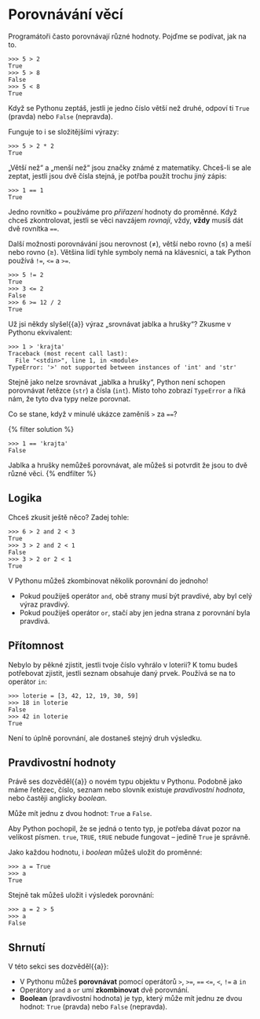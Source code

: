 # Porovnávání věcí

Programátoři často porovnávají různé hodnoty. Pojďme se podívat, jak na to.

``` pycon
>>> 5 > 2
True
>>> 5 > 8
False
>>> 5 < 8
True
```

Když se Pythonu zeptáš, jestli je jedno číslo větší než druhé, odpoví ti
`True` (pravda) nebo `False` (nepravda).

Funguje to i se složitějšími výrazy:

``` pycon
>>> 5 > 2 * 2
True
```

„Větší než“ a „menší než“ jsou značky známé z matematiky.
Chceš-li se ale zeptat, jestli jsou dvě čísla stejná, je potřba použít
trochu jiný zápis:

``` pycon
>>> 1 == 1
True
```

Jedno rovnítko `=` používáme pro *přiřazení* hodnoty do proměnné.
Když chceš zkontrolovat, jestli se věci navzájem *rovnají*, vždy, **vždy**
musíš dát dvě rovnítka `==`.

Další možnosti porovnávání jsou nerovnost (≠), větší nebo rovno (≤)
a meší nebo rovno (≥).
Většina lidí tyhle symboly nemá na klávesnici, a tak Python používá `!=`, `<=`
a `>=`.

``` pycon
>>> 5 != 2
True
>>> 3 <= 2
False
>>> 6 >= 12 / 2
True
```

Už jsi někdy slyšel{{a}} výraz „srovnávat jablka a hrušky“? Zkusme v Pythonu ekvivalent:

``` pycon
>>> 1 > 'krajta'
Traceback (most recent call last):
  File "<stdin>", line 1, in <module>
TypeError: '>' not supported between instances of 'int' and 'str'
```

Stejně jako nelze srovnávat „jablka a hrušky“,
Python není schopen porovnávat řetězce (`str`) a čísla (`int`).
Místo toho zobrazí `TypeError` a říká nám, že tyto dva typy nelze porovnat.

Co se stane, když v minulé ukázce zaměníš `>` za `==`?

{% filter solution %}
```pycon
>>> 1 == 'krajta'
False
```

Jablka a hrušky nemůžeš porovnávat, ale můžeš si potvrdit že jsou to dvě různé
věci.
{% endfilter %}


## Logika

Chceš zkusit ještě něco? Zadej tohle:

``` pycon
>>> 6 > 2 and 2 < 3
True
>>> 3 > 2 and 2 < 1
False
>>> 3 > 2 or 2 < 1
True
```

V Pythonu můžeš zkombinovat několik porovnání do jednoho!

*   Pokud použiješ operátor `and`, obě strany musí být pravdivé, aby byl celý výraz pravdivý.
*   Pokud použiješ operátor `or`, stačí aby jen jedna strana z porovnání byla pravdivá.


## Přítomnost

Nebylo by pěkné zjistit, jestli tvoje číslo vyhrálo v loterii?
K tomu budeš potřebovat zjistit, jestli seznam obsahuje daný prvek.
Používá se na to operátor `in`:

``` pycon
>>> loterie = [3, 42, 12, 19, 30, 59]
>>> 18 in loterie
False
>>> 42 in loterie
True
```

Není to úplně porovnání, ale dostaneš stejný druh výsledku.


## Pravdivostní hodnoty

Právě ses dozvěděl{{a}} o novém typu objektu v Pythonu.
Podobně jako máme řetězec, číslo, seznam nebo slovník existuje
*pravdivostní hodnota*, nebo častěji anglicky *boolean*.

Může mít jednu z dvou hodnot: `True` a `False`.

Aby Python pochopil, že se jedná o tento typ,
je potřeba dávat pozor na velikost písmen.
`true`, `TRUE`, `tRUE` nebude fungovat – jedině `True` je správně.

Jako každou hodnotu, i *boolean* můžeš uložit do proměnné:

``` pycon
>>> a = True
>>> a
True
```

Stejně tak můžeš uložit i výsledek porovnání:

``` pycon
>>> a = 2 > 5
>>> a
False
```


## Shrnutí

V této sekci ses dozvěděl{{a}}:

*   V Pythonu můžeš **porovnávat** pomocí operátorů `>`, `>=`, `==` `<=`, `<`, `!=` a `in`
*   Operátory `and` a `or` umí **zkombinovat** dvě porovnání.
*   **Boolean** (pravdivostní hodnota) je typ, který může mít jednu ze dvou
    hodnot: `True` (pravda) nebo `False` (nepravda).
